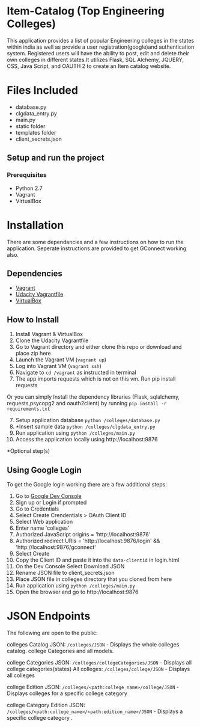 # Item-Catalog (Top Engineering Colleges)
This application provides a list of popular Engineering colleges in the states within india as well as provide a user registration(google)and authentication system. Registered users will have the ability to post, edit and delete their own colleges in different states.It utilizes Flask, SQL Alchemy, JQUERY, CSS, Java Script, and OAUTH 2 to create an Item catalog website.

# Files Included
* database.py
* clgdata_entry.py
* main.py
* static folder
* templates folder
* client_secrets.json

## Setup and run the project
### Prerequisites
* Python 2.7
* Vagrant
* VirtualBox

# Installation
There are some dependancies and a few instructions on how to run the application.
Seperate instructions are provided to get GConnect working also.

## Dependencies
- [Vagrant](https://www.vagrantup.com/)
- [Udacity Vagrantfile](https://github.com/udacity/fullstack-nanodegree-vm)
- [VirtualBox](https://www.virtualbox.org/wiki/Downloads)



## How to Install
1. Install Vagrant & VirtualBox
2. Clone the Udacity Vagrantfile
3. Go to Vagrant directory and either clone this repo or download and place zip here
3. Launch the Vagrant VM (`vagrant up`)
4. Log into Vagrant VM (`vagrant ssh`)
5. Navigate to `cd /vagrant` as instructed in terminal
6. The app imports requests which is not on this vm. Run pip install requests

Or you can simply Install the dependency libraries (Flask, sqlalchemy, requests,psycopg2 and oauth2client) by running 
`pip install -r requirements.txt`

7. Setup application database `python /colleges/database.py`
8. *Insert sample data `python /colleges/clgdata_entry.py`
9. Run application using `python /colleges/main.py`
10. Access the application locally using http://localhost:9876

*Optional step(s)

## Using Google Login
To get the Google login working there are a few additional steps:

1. Go to [Google Dev Console](https://console.developers.google.com)
2. Sign up or Login if prompted
3. Go to Credentials
4. Select Create Crendentials > OAuth Client ID
5. Select Web application
6. Enter name 'colleges'
7. Authorized JavaScript origins = 'http://localhost:9876'
8. Authorized redirect URIs = 'http://localhost:9876/login' && 'http://localhost:9876/gconnect'
9. Select Create
10. Copy the Client ID and paste it into the `data-clientid` in login.html
11. On the Dev Console Select Download JSON
12. Rename JSON file to client_secrets.json
13. Place JSON file in colleges directory that you cloned from here
14. Run application using `python /colleges/main.py`
10. Open the browser and go to http://localhost:9876


# JSON Endpoints
The following are open to the public:

colleges Catalog JSON: `/colleges/JSON`
    - Displays the whole colleges  catalog. college Categories and all models.

college Categories JSON: `/colleges/collegeCategories/JSON`
    - Displays all college categories(states)
All colleges: `/colleges/college/JSON`
	- Displays all colleges

college Edition JSON: `/colleges/<path:college_name>/college/JSON`
    - Displays colleges for a specific college category

college Category Edition JSON: `/colleges/<path:college_name>/<path:edition_name>/JSON`
    - Displays a specific college category .



